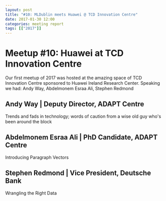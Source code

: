 ```yaml
---
layout: post
title: "#10: MLDublin meets Huawei @ TCD Innovation Centre"
date: 2017-01-30 12:00
categories: meeting report
tags: [["2017"]]
---
```


# Meetup #10: Huawei at TCD Innovation Centre

Our first meetup of 2017 was hosted at the amazing space of TCD Innovation Centre sponsored to Huawei Ireland Research Center.
Speaking we had: Andy Way, Abdelmonem Esraa Ali, Stephen Redmond

## Andy Way | Deputy Director, ADAPT Centre

Trends and fads in technology; words of caution from a wise old guy who's been around the block

<!-- [slides](/assets/slides/meetup_10/) -->

## Abdelmonem Esraa Ali | PhD Candidate, ADAPT Centre

Introducing Paragraph Vectors

<!-- [slides](/assets/slides/meetup_10/) -->

## Stephen Redmond | Vice President, Deutsche Bank

Wrangling the Right Data

<!-- [slides](/assets/slides/meetup_10/) -->
